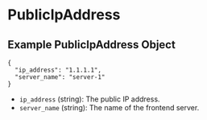 # PublicIpAddress

## Example PublicIpAddress Object

```
{
  "ip_address": "1.1.1.1",
  "server_name": "server-1"
}
```

* `ip_address` (string): The public IP address.
* `server_name` (string): The name of the frontend server.

